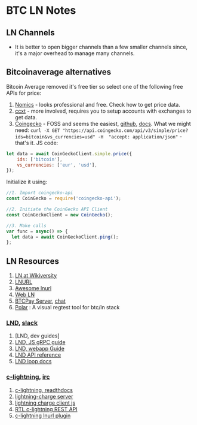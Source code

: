 # BTC LN Notes

## LN Channels

* It is better to open bigger channels than a few smaller channels since, it's a major overhead to manage many channels.

## Bitcoinaverage alternatives

Bitcoin Average removed it's free tier so select one of the following free APIs for price:

1. [Nomics](https://p.nomics.com/cryptocurrency-bitcoin-api) - looks professional and free. Check how to get price data.
2. [ccxt](https://github.com/ccxt/ccxt) - more involved, requires you to setup accounts with exchanges to get data.
3. [Coingecko](https://www.coingecko.com/en/api) - FOSS and seems the easiest, [github](https://github.com/miscavage/CoinGecko-API), [docs](https://www.coingecko.com/en/api#/simple/get_simple_price). What we might need: `curl -X GET "https://api.coingecko.com/api/v3/simple/price?ids=bitcoin&vs_currencies=usd" -H  "accept: application/json"` - that's it. JS code:
```js
let data = await CoinGeckoClient.simple.price({
    ids: ['bitcoin'],
    vs_currencies: ['eur', 'usd'],
});
```
Initialize it using:
```js
//1. Import coingecko-api
const CoinGecko = require('coingecko-api');

//2. Initiate the CoinGecko API Client
const CoinGeckoClient = new CoinGecko();

//3. Make calls
var func = async() => {
  let data = await CoinGeckoClient.ping();
};
```

## LN Resources

1. [LN at Wikiversity](https://en.wikiversity.org/wiki/Lightning_Network)
2. [LNURL](https://github.com/btcontract/lnurl-rfc/blob/master/spec.md)
3. [Awesome lnurl](https://github.com/fiatjaf/awesome-lnurl)
3. [Web LN](https://webln.dev/#/)
4. [BTCPay Server](https://docs.btcpayserver.org/features/lightningnetwork), [chat](https://chat.btcpayserver.org/)
6. [Polar](https://github.com/jamaljsr/polar) : A visual regtest tool for btc/ln stack

### [LND](https://dev.lightning.community/), [slack](https://app.slack.com/client/T6AK88MGV/C6BKD3RKR?cdn_fallback=2)
1. [LND, dev guides]
2. [LND, JS gRPC guide](https://dev.lightning.community/guides/javascript-grpc/)
3. [LND, webapp Guide](https://dev.lightning.community/tutorial/)
4. [LND API reference](https://api.lightning.community/)
5. [LND loop docs](https://lightningloop.io/#lightning-loop-grpc-api-reference)

### [c-lightning](https://github.com/ElementsProject/lightning), [irc](https://webchat.freenode.net/#c-lightning)
1. [c-lightning, readthdocs](https://lightning.readthedocs.io/lightning-pay.7.html)
2. [lightning-charge server](https://github.com/ElementsProject/lightning-charge)
3. [lightning charge client js](https://github.com/ElementsProject/lightning-charge-client-js)
4. [RTL c-lightning REST API](https://github.com/Ride-The-Lightning/c-lightning-REST)
5. [c-lightning lnurl plugin](https://github.com/fiatjaf/lightningd-gjson-rpc/tree/master/cmd/lnurl)



